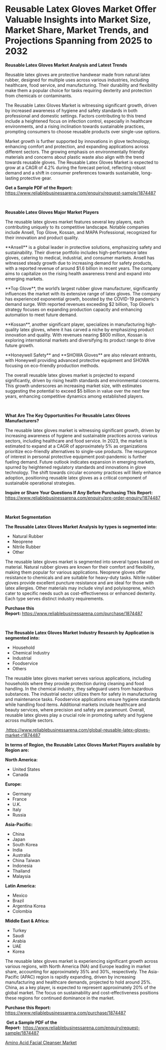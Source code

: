 <p><h1>Reusable Latex Gloves Market Offer Valuable Insights into Market Size, Market Share, Market Trends, and Projections Spanning from 2025 to 2032</h1></p><p><strong>Reusable Latex Gloves Market Analysis and Latest Trends</strong></p>
<p><p>Reusable latex gloves are protective handwear made from natural latex rubber, designed for multiple uses across various industries, including healthcare, food service, and manufacturing. Their durability and flexibility make them a popular choice for tasks requiring dexterity and protection from chemicals or contaminants. </p><p>The Reusable Latex Gloves Market is witnessing significant growth, driven by increased awareness of hygiene and safety standards in both professional and domestic settings. Factors contributing to this trend include a heightened focus on infection control, especially in healthcare environments, and a rising inclination towards sustainable practices, prompting consumers to choose reusable products over single-use options. </p><p>Market growth is further supported by innovations in glove technology, enhancing comfort and protection, and expanding applications across different sectors. The growing emphasis on environmentally friendly materials and concerns about plastic waste also align with the trend towards reusable gloves. The Reusable Latex Gloves Market is expected to grow at a CAGR of 4.2% during the forecast period, reflecting robust demand and a shift in consumer preferences towards sustainable, long-lasting protective gear.</p></p>
<p><strong>Get a Sample PDF of the Report:&nbsp;</strong> <a href="https://www.reliablebusinessarena.com/enquiry/request-sample/1874487?utm_campaign=2324&utm_medium=2&utm_source=Github&utm_content=ia&utm_term=09022025&utm_id=reusable-latex-gloves">https://www.reliablebusinessarena.com/enquiry/request-sample/1874487</a></p>
<p>&nbsp;</p>
<p><strong>Reusable Latex Gloves Major Market Players</strong></p>
<p><p>The reusable latex gloves market features several key players, each contributing uniquely to its competitive landscape. Notable companies include Ansell, Top Glove, Kossan, and MAPA Professional, recognized for their innovation and product quality.</p><p>**Ansell** is a global leader in protective solutions, emphasizing safety and sustainability. Their diverse portfolio includes high-performance latex gloves, catering to medical, industrial, and consumer markets. Ansell has witnessed steady growth due to increasing demand for safety products, with a reported revenue of around $1.6 billion in recent years. The company aims to capitalize on the rising health awareness trend and expand into emerging markets.</p><p>**Top Glove**, the world’s largest rubber glove manufacturer, significantly influences the market with its extensive range of latex gloves. The company has experienced exponential growth, boosted by the COVID-19 pandemic's demand surge. With reported revenues exceeding $2 billion, Top Glove’s strategy focuses on expanding production capacity and enhancing automation to meet future demand.</p><p>**Kossan**, another significant player, specializes in manufacturing high-quality latex gloves, where it has carved a niche by emphasizing product innovation and quality. With revenues nearing $800 million, Kossan is exploring international markets and diversifying its product range to drive future growth.</p><p>**Honeywell Safety** and **SHOWA Gloves** are also relevant entrants, with Honeywell providing advanced protective equipment and SHOWA focusing on eco-friendly production methods. </p><p>The overall reusable latex gloves market is projected to expand significantly, driven by rising health standards and environmental concerns. This growth underscores an increasing market size, with estimates suggesting the potential to exceed $5 billion in value over the next few years, enhancing competitive dynamics among established players.</p></p>
<p>&nbsp;</p>
<p><strong>What Are The Key Opportunities For Reusable Latex Gloves Manufacturers?</strong></p>
<p><p>The reusable latex gloves market is witnessing significant growth, driven by increasing awareness of hygiene and sustainable practices across various sectors, including healthcare and food service. In 2023, the market is estimated to expand at a CAGR of approximately 5% as organizations prioritize eco-friendly alternatives to single-use products. The resurgence of interest in personal protective equipment post-pandemic is further fueling demand. Future outlook indicates expansion in emerging markets, spurred by heightened regulatory standards and innovations in glove technology. The shift towards circular economy practices will likely enhance adoption, positioning reusable latex gloves as a critical component of sustainable operational strategies.</p></p>
<p><strong>Inquire or Share Your Questions If Any Before Purchasing This Report:</strong> <a href="https://www.reliablebusinessarena.com/enquiry/pre-order-enquiry/1874487?utm_campaign=2324&utm_medium=2&utm_source=Github&utm_content=ia&utm_term=09022025&utm_id=reusable-latex-gloves">https://www.reliablebusinessarena.com/enquiry/pre-order-enquiry/1874487</a></p>
<p>&nbsp;</p>
<p><strong>Market Segmentation</strong></p>
<p><strong>The Reusable Latex Gloves Market Analysis by types is segmented into:</strong></p>
<p><ul><li>Natural Rubber</li><li>Neoprene</li><li>Nitrile Rubber</li><li>Other</li></ul></p>
<p><p>The reusable latex gloves market is segmented into several types based on material. Natural rubber gloves are known for their comfort and flexibility, making them popular for various applications. Neoprene gloves offer resistance to chemicals and are suitable for heavy-duty tasks. Nitrile rubber gloves provide excellent puncture resistance and are ideal for those with latex allergies. Other materials may include vinyl and polyisoprene, which cater to specific needs such as cost-effectiveness or enhanced dexterity. Each type serves distinct industry requirements.</p></p>
<p><strong>Purchase this Report:&nbsp;</strong><a href="https://www.reliablebusinessarena.com/purchase/1874487?utm_campaign=2324&utm_medium=2&utm_source=Github&utm_content=ia&utm_term=09022025&utm_id=reusable-latex-gloves">https://www.reliablebusinessarena.com/purchase/1874487</a></p>
<p>&nbsp;</p>
<p><strong>The Reusable Latex Gloves Market Industry Research by Application is segmented into:</strong></p>
<p><ul><li>Household</li><li>Chemical Industry</li><li>Industrial</li><li>Foodservice</li><li>Others</li></ul></p>
<p><p>The reusable latex gloves market serves various applications, including households where they provide protection during cleaning and food handling. In the chemical industry, they safeguard users from hazardous substances. The industrial sector utilizes them for safety in manufacturing and maintenance tasks. Foodservice applications ensure hygiene standards while handling food items. Additional markets include healthcare and beauty services, where precision and safety are paramount. Overall, reusable latex gloves play a crucial role in promoting safety and hygiene across multiple sectors.</p></p>
<p><a href="https://www.reliablebusinessarena.com/global-reusable-latex-gloves-market-r1874487?utm_campaign=2324&utm_medium=2&utm_source=Github&utm_content=ia&utm_term=09022025&utm_id=reusable-latex-gloves">&nbsp;https://www.reliablebusinessarena.com/global-reusable-latex-gloves-market-r1874487</a></p>
<p><strong>In terms of Region, the Reusable Latex Gloves Market Players available by Region are:</strong></p>
<p>
    <p> <strong> North America: </strong>
        <ul>
            <li>United States</li>
            <li>Canada</li>
        </ul>
        </p> 
    <p> <strong> Europe: </strong>
        <ul>
            <li>Germany</li>
            <li>France</li>
            <li>U.K.</li>
            <li>Italy</li>
            <li>Russia</li>
        </ul>
        </p> 
    <p> <strong> Asia-Pacific: </strong>
        <ul>
            <li>China</li>
            <li>Japan</li>
            <li>South Korea</li>
            <li>India</li>
            <li>Australia</li>
            <li>China Taiwan</li>
            <li>Indonesia</li>
            <li>Thailand</li>
            <li>Malaysia</li>
        </ul>
        </p> 
    <p> <strong> Latin America: </strong>
        <ul>
            <li>Mexico</li>
            <li>Brazil</li>
            <li>Argentina Korea</li>
            <li>Colombia</li>
        </ul>
        </p> 
    <p> <strong> Middle East & Africa: </strong>
        <ul>
            <li>Turkey</li>
            <li>Saudi</li>
            <li>Arabia</li>
            <li>UAE</li>
            <li>Korea</li>
        </ul>
    </p>
    </p>
<p><p>The reusable latex gloves market is experiencing significant growth across various regions, with North America (NA) and Europe leading in market share, accounting for approximately 35% and 30%, respectively. The Asia-Pacific (APAC) region is rapidly expanding, driven by increasing manufacturing and healthcare demands, projected to hold around 25%. China, as a key player, is expected to represent approximately 20% of the global market. The focus on sustainability and cost-effectiveness positions these regions for continued dominance in the market.</p></p>
<p><strong>Purchase this Report: </strong><a href="https://www.reliablebusinessarena.com/purchase/1874487?utm_campaign=2324&utm_medium=2&utm_source=Github&utm_content=ia&utm_term=09022025&utm_id=reusable-latex-gloves">https://www.reliablebusinessarena.com/purchase/1874487</a></p>
<p>&nbsp;<strong>Get a Sample PDF of the Report:&nbsp;&nbsp;</strong><a href="https://www.reliablebusinessarena.com/enquiry/request-sample/1874487?utm_campaign=2324&utm_medium=2&utm_source=Github&utm_content=ia&utm_term=09022025&utm_id=reusable-latex-gloves">https://www.reliablebusinessarena.com/enquiry/request-sample/1874487</a></p>
<p><strong></strong></p>
<p><p><a href="https://github.com/janraimondo83/Market-Research-Report-List-1/blob/main/amino-acid-facial-cleanser-market.md?utm_campaign=2324&utm_medium=2&utm_source=Github&utm_content=ia&utm_term=09022025&utm_id=reusable-latex-gloves">Amino Acid Facial Cleanser Market</a></p></p>
